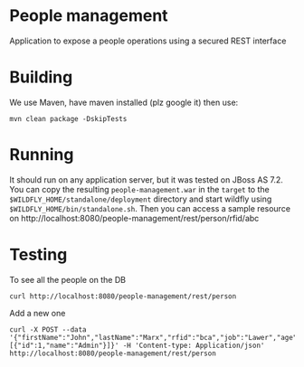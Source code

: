 # People management
Application to expose a people operations using a secured REST interface

# Building 
We use Maven, have maven installed (plz google it) then use:

```
mvn clean package -DskipTests
```

# Running
It should run on any application server, but it was tested on JBoss AS 7.2. You can copy the resulting `people-management.war` in the `target` to the `$WILDFLY_HOME/standalone/deployment` directory and start wildfly using `$WILDFLY_HOME/bin/standalone.sh`.
Then you can access a sample resource on http://localhost:8080/people-management/rest/person/rfid/abc


# Testing

To see all the people on the DB

```
curl http://localhost:8080/people-management/rest/person
```

Add a new one

```
curl -X POST --data '{"firstName":"John","lastName":"Marx","rfid":"bca","job":"Lawer","age":30,"roles":[{"id":1,"name":"Admin"}]}' -H 'Content-type: Application/json' http://localhost:8080/people-management/rest/person
```
